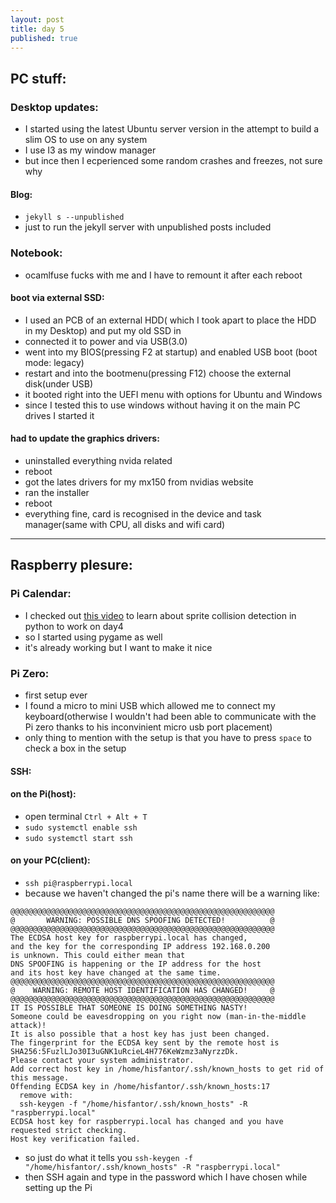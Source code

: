 ```yaml
---
layout: post
title: day 5
published: true
---
```


## PC stuff:
### Desktop updates:
* I started using the latest Ubuntu server version in the attempt to build a slim OS to use on any system
* I use I3 as my window manager 
* but ince then I ecperienced some random crashes and freezes, not sure why

#### Blog:
* `jekyll s --unpublished`
* just to run the jekyll server with unpublished posts included

### Notebook:
* ocamlfuse fucks with me and I have to remount it after each reboot 

#### boot via external SSD:
* I used an PCB of an external HDD( which I took apart to place the HDD in my Desktop) and put my old SSD in
* connected it to power and via USB(3.0)
* went into my BIOS(pressing F2 at startup) and enabled USB boot (boot mode: legacy)
* restart and into the bootmenu(pressing F12) choose the external disk(under USB)
* it booted right into the UEFI menu with options for Ubuntu and Windows
* since I tested this to use windows without having it on the main PC drives I started it

#### had to update the graphics drivers:
* uninstalled everything nvida related
* reboot
* got the lates drivers for my mx150 from nvidias website
* ran the installer
* reboot
* everything fine, card is recognised in the device and task manager(same with CPU, all disks and wifi card)

---

## Raspberry plesure:
### Pi Calendar:
* I checked out [this video](https://www.youtube.com/watch?v=Idu8XfwKUao) to learn about sprite collision detection in python to work on day4
* so I started using pygame as well
* it's already working but I want to make it nice

### Pi Zero:
* first setup ever
* I found a micro to mini USB which allowed me to connect my keyboard(otherwise I wouldn't had been able to communicate with the Pi zero thanks to his inconvinient micro usb port placement)
* only thing to mention with the setup is that you have to press `space` to check a box in the setup 

#### SSH:
#### on the Pi(host):
* open terminal `Ctrl + Alt + T`
* `sudo systemctl enable ssh`
* `sudo systemctl start ssh`

#### on your PC(client):
* `ssh pi@raspberrypi.local` 
* because we haven't changed the pi's name there will be a warning like:

```
@@@@@@@@@@@@@@@@@@@@@@@@@@@@@@@@@@@@@@@@@@@@@@@@@@@@@@@@@@@
@       WARNING: POSSIBLE DNS SPOOFING DETECTED!          @
@@@@@@@@@@@@@@@@@@@@@@@@@@@@@@@@@@@@@@@@@@@@@@@@@@@@@@@@@@@
The ECDSA host key for raspberrypi.local has changed,
and the key for the corresponding IP address 192.168.0.200
is unknown. This could either mean that
DNS SPOOFING is happening or the IP address for the host
and its host key have changed at the same time.
@@@@@@@@@@@@@@@@@@@@@@@@@@@@@@@@@@@@@@@@@@@@@@@@@@@@@@@@@@@
@    WARNING: REMOTE HOST IDENTIFICATION HAS CHANGED!     @
@@@@@@@@@@@@@@@@@@@@@@@@@@@@@@@@@@@@@@@@@@@@@@@@@@@@@@@@@@@
IT IS POSSIBLE THAT SOMEONE IS DOING SOMETHING NASTY!
Someone could be eavesdropping on you right now (man-in-the-middle attack)!
It is also possible that a host key has just been changed.
The fingerprint for the ECDSA key sent by the remote host is
SHA256:5FuzlLJo30I3uGNK1uRcieL4H776KeWzmz3aNyrzzDk.
Please contact your system administrator.
Add correct host key in /home/hisfantor/.ssh/known_hosts to get rid of this message.
Offending ECDSA key in /home/hisfantor/.ssh/known_hosts:17
  remove with:
  ssh-keygen -f "/home/hisfantor/.ssh/known_hosts" -R "raspberrypi.local"
ECDSA host key for raspberrypi.local has changed and you have requested strict checking.
Host key verification failed.

```

* so just do what it tells you `ssh-keygen -f "/home/hisfantor/.ssh/known_hosts" -R "raspberrypi.local"`
* then SSH again and type in the password which I have chosen while setting up the Pi